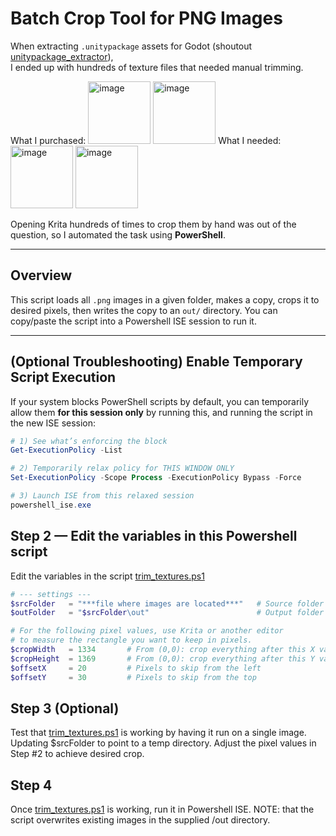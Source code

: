 # Batch Crop Tool for PNG Images

When extracting `.unitypackage` assets for Godot (shoutout [unitypackage_extractor](https://github.com/Cobertos/unitypackage_extractor)),  
I ended up with hundreds of texture files that needed manual trimming.

What I purchased:
<img width="100" height="100" alt="image" src="https://github.com/user-attachments/assets/6c3da098-4739-4e21-97bb-84a9c4373f03" />
<img width="100" height="100" alt="image" src="https://github.com/user-attachments/assets/97a266e2-4b7d-4a81-aeb0-73ab4cf602f1" />
What I needed: 
<img width="100" height="100" alt="image" src="https://github.com/user-attachments/assets/58b26733-b11c-4288-908a-e692ecc9ece4" />
<img width="100" height="100" alt="image" src="https://github.com/user-attachments/assets/2d5b90bb-41b1-4d6e-8510-a4719e1f1baa" />

Opening Krita hundreds of times to crop them by hand was out of the question, so I automated the task using **PowerShell**.

---

## Overview

This script loads all `.png` images in a given folder, makes a copy, crops it to desired pixels, then writes the copy to an `out/` directory. You can copy/paste the script into a Powershell ISE session to run it.

---

## (Optional Troubleshooting) Enable Temporary Script Execution

If your system blocks PowerShell scripts by default, you can temporarily allow them **for this session only** by running this, and running the script in the new ISE session:

```powershell
# 1) See what’s enforcing the block
Get-ExecutionPolicy -List

# 2) Temporarily relax policy for THIS WINDOW ONLY
Set-ExecutionPolicy -Scope Process -ExecutionPolicy Bypass -Force

# 3) Launch ISE from this relaxed session
powershell_ise.exe

```

## Step 2 — Edit the variables in this Powershell script 
Edit the variables in the script [trim_textures.ps1](https://github.com/itdurra/Powershell-Batch-Crop-PNGs/blob/main/trim_textures.ps1)
```powershell
# --- settings ---
$srcFolder   = "***file where images are located***"   # Source folder containing PNGs
$outFolder   = "$srcFolder\out"                        # Output folder for cropped results

# For the following pixel values, use Krita or another editor
# to measure the rectangle you want to keep in pixels.
$cropWidth   = 1334       # From (0,0): crop everything after this X value
$cropHeight  = 1369       # From (0,0): crop everything after this Y value
$offsetX     = 20         # Pixels to skip from the left
$offsetY     = 30         # Pixels to skip from the top
```
## Step 3 (Optional) 
Test that [trim_textures.ps1](https://github.com/itdurra/Powershell-Batch-Crop-PNGs/blob/main/trim_textures.ps1) is working by having it run on a single image. Updating $srcFolder to point to a temp directory. Adjust the pixel values in Step #2 to achieve desired crop.

## Step 4
Once [trim_textures.ps1](https://github.com/itdurra/Powershell-Batch-Crop-PNGs/blob/main/trim_textures.ps1) is working, run it in Powershell ISE. NOTE: that the script overwrites existing images in the supplied /out directory.

